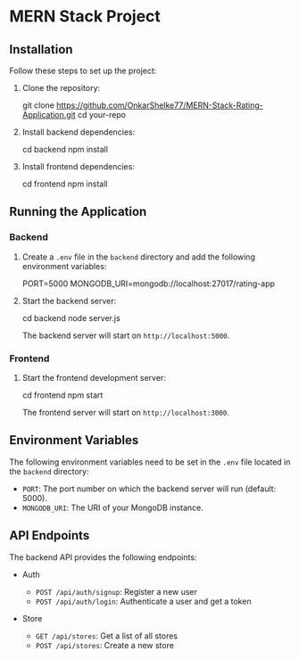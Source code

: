# MERN Stack Project

## Installation

Follow these steps to set up the project:

1. Clone the repository:

    git clone https://github.com/OnkarShelke77/MERN-Stack-Rating-Application.git
    cd your-repo
  
2. Install backend dependencies:

    cd backend
    npm install

3. Install frontend dependencies:

    cd frontend
    npm install

## Running the Application

### Backend
1. Create a `.env` file in the `backend` directory and add the following environment variables:

    PORT=5000
    MONGODB_URI=mongodb://localhost:27017/rating-app

2. Start the backend server:

    cd backend
    node server.js

    The backend server will start on `http://localhost:5000`.

### Frontend

1. Start the frontend development server:

    cd frontend
    npm start


    The frontend server will start on `http://localhost:3000`.

## Environment Variables

The following environment variables need to be set in the `.env` file located in the `backend` directory:

- `PORT`: The port number on which the backend server will run (default: 5000).
- `MONGODB_URI`: The URI of your MongoDB instance.

## API Endpoints
The backend API provides the following endpoints:

- Auth
  - `POST /api/auth/signup`: Register a new user
  - `POST /api/auth/login`: Authenticate a user and get a token

- Store
  - `GET /api/stores`: Get a list of all stores
  - `POST /api/stores`: Create a new store


